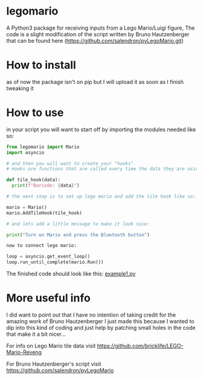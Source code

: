 # legomario
A Python3 package for receiving inputs from a Lego Mario/Luigi figure,
The code is a slight modification of the script written by Bruno Hautzenberger that can be found here (https://github.com/salendron/pyLegoMario.git)

# How to install
as of now the package isn't on pip but I will upload it as soon as I finish tweaking it

# How to use
in your script you will want to start off by importing the modules needed like so:

```python
from legomario import Mario
import asyncio

# and then you will want to create your "hooks".
# Hooks are functions that are called every time the data they are using gets updated

def tile_hook(data):
  print(f"Barcode: {data}")

# the next step is to set up lego mario and add the tile hook like so:

mario = Mario()
mario.AddTileHook(tile_hook)

# and lets add a little message to make it look nice:

print("Turn on Mario and press the Bluetooth button")

now to connect lego mario:

loop = asyncio.get_event_loop()
loop.run_until_complete(mario.Run())
```
The finished code should look like this:
[example1.py](https://github.com/ShadowFire5650/legomario/blob/main/legomario/example1.py)

# More useful info
I did want to point out that I have no intention of taking credit for the amazing work of Bruno Hautzenberger I just made this because I wanted to dip into 
this kind of coding and just help by patching small holes in the code that make it a bit nicer...

For info on Lego Mario tile data visit https://github.com/bricklife/LEGO-Mario-Reveng

For Bruno Hautzenberger's script visit https://github.com/salendron/pyLegoMario
